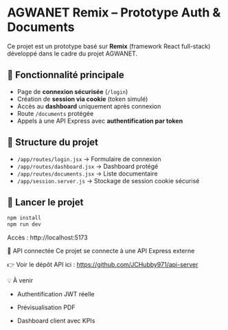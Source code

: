 # AGWANET Remix – Prototype Auth & Documents

Ce projet est un prototype basé sur **Remix** (framework React full-stack) développé dans le cadre du projet AGWANET.

## 🔐 Fonctionnalité principale

- Page de **connexion sécurisée** (`/login`)
- Création de **session via cookie** (token simulé)
- Accès au **dashboard** uniquement après connexion
- Route `/documents` protégée
- Appels à une API Express avec **authentification par token**

## 📁 Structure du projet

- `/app/routes/login.jsx` → Formulaire de connexion
- `/app/routes/dashboard.jsx` → Dashboard protégé
- `/app/routes/documents.jsx` → Liste documentaire
- `/app/session.server.js` → Stockage de session cookie sécurisé

## 🚀 Lancer le projet

```bash
npm install
npm run dev
```
Accès : http://localhost:5173

🔗 API connectée
Ce projet se connecte à une API Express externe

👉 Voir le dépôt API ici : https://github.com/JCHubby971/api-server

💡 À venir

- Authentification JWT réelle

- Prévisualisation PDF

- Dashboard client avec KPIs